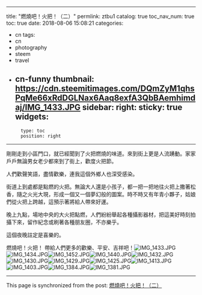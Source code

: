 
---
title: "燃燒吧！火把！（二）"
permlink: ztbu1
catalog: true
toc_nav_num: true
toc: true
date: 2018-08-06 15:08:21
categories:
- cn
tags:
- cn
- photography
- steem
- travel
- cn-funny
thumbnail: https://cdn.steemitimages.com/DQmZyM1qhsPqMe66xRdDGLNax6Aaq8exfA3QbBAemhimdaj/IMG_1433.JPG
sidebar:
    right:
        sticky: true
widgets:
    -
        type: toc
        position: right
---


剛剛走到小區門口，就已經聞到了火把燃燒的味道。來到街上更是人流踴動。家家戶戶無論男女老少都來到了街上，歡度火把節。

人們歡聲笑語，盡情歡樂，連我這個外鄉人也深受感染。

街道上到處都是點燃的火把。無論大人還是小孩子，都一把一把地往火把上撒著松香，隨之火光大現，形成一個又一個夢幻般的圖案。時不時又有年青小夥子，姑娘們從火把上跨越，這預示著將給人帶來好運。

晚上九點，場地中央的大火把點燃，人們紛紛舉起各種攝影器材，把這美好時刻拍攝下來，留作紀念或刷著各種朋友圈，不亦樂乎。

這個夜晚註定是喜樂的。

燃燒吧！火把！
帶給人們更多的歡樂、平安、吉祥吧！![IMG_1433.JPG](https://cdn.steemitimages.com/DQmZyM1qhsPqMe66xRdDGLNax6Aaq8exfA3QbBAemhimdaj/IMG_1433.JPG)![IMG_1434.JPG](https://cdn.steemitimages.com/DQmPNzT2185XHJzyStDc2wx33gmTXknp7Y6Dn9bWjFZX55Y/IMG_1434.JPG)![IMG_1452.JPG](https://cdn.steemitimages.com/DQmRdBLuLhnmzA4fdojdVRPCpWrfY9qBUxXp6CcbUfSqv4n/IMG_1452.JPG)![IMG_1440.JPG](https://cdn.steemitimages.com/DQman9GwCPcWcYDuzuQnSBtLkGyWGQpDUaK2nvfYszfzNLS/IMG_1440.JPG)![IMG_1432.JPG](https://cdn.steemitimages.com/DQmaU8fAxZV6YnjtoJcxzqKpXtEK1Qx5JyhV6mfkcAPUtH4/IMG_1432.JPG)![IMG_1430.JPG](https://cdn.steemitimages.com/DQmWN8aRHwCo5oNhHb36B7Cm5TUPxsz3QK28scNY3DgtGGo/IMG_1430.JPG)![IMG_1429.JPG](https://cdn.steemitimages.com/DQmYixrQh977YE15H7nyH6udSqRf71Auo17rC5cArWy6hEZ/IMG_1429.JPG)![IMG_1425.JPG](https://cdn.steemitimages.com/DQmd7bG5odZGRr7LGH1HB4UvcCGde3m1MVabHwWCBvwBLX5/IMG_1425.JPG)![IMG_1413.JPG](https://cdn.steemitimages.com/DQmT9t6m3ggHsK4M9vDgYCELjjvgX2mAgoRhPNhSpnJvYnq/IMG_1413.JPG)![IMG_1403.JPG](https://cdn.steemitimages.com/DQmZmUcVURwTxRmkP2eWApmsjtN7da3exUdP7JJuVuCv8RU/IMG_1403.JPG)![IMG_1384.JPG](https://cdn.steemitimages.com/DQmfM89qxbMgcZiWQa15be6Y4xAV6BRrmH9tVoY4HCGNpCW/IMG_1384.JPG)![IMG_1381.JPG](https://cdn.steemitimages.com/DQmSWZUSFUcovjBkw9GqLn6km4UWQa8YFgnnUerqks4iaSS/IMG_1381.JPG)

- - -

This page is synchronized from the post: [燃燒吧！火把！（二）](https://steemit.com/@sunai/ztbu1)
